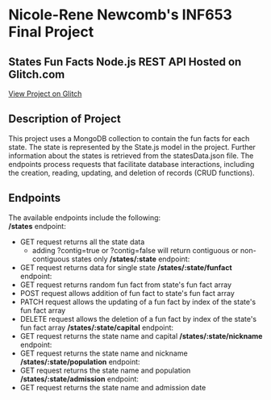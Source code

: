 # Nicole-Rene Newcomb's INF653 Final Project

## States Fun Facts Node.js REST API Hosted on Glitch.com
[View Project on Glitch](https://flowery-abiding-caption.glitch.me/)

## Description of Project
This project uses a MongoDB collection to contain the fun facts for each state. The state is represented by the State.js model in the project. Further information about the states is retrieved from the statesData.json file. The endpoints process requests that facilitate database interactions, including the creation, reading, updating, and deletion of records (CRUD functions).

## Endpoints
The available endpoints include the following:  
**/states** endpoint:   
  - GET request returns all the state data
    - adding ?contig=true or ?contig=false will return contiguous or non-contiguous states only
**/states/:state** endpoint:  
  - GET request returns data for single state
**/states/:state/funfact** endpoint:  
  - GET request returns random fun fact from state's fun fact array
  - POST request allows addition of fun fact to state's fun fact array
  - PATCH request allows the updating of a fun fact by index of the state's fun fact array
  - DELETE request allows the deletion of a fun fact by index of the state's fun fact array
**/states/:state/capital** endpoint:  
  - GET request returns the state name and capital
**/states/:state/nickname** endpoint:  
  - GET request returns the state name and nickname
**/states/:state/population** endpoint:  
  - GET request returns the state name and population
**/states/:state/admission** endpoint:  
  - GET request returns the state name and admission date
